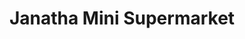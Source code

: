 ---
title: "Janatha Mini Supermarket"
url: /kunnumpuram/janatha-mini-supermarket/
shop: Supermarkt
---